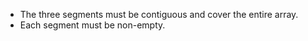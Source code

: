 - The three segments must be contiguous and cover the entire array.
- Each segment must be non-empty.